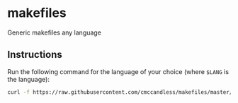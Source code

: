 # makefiles
Generic makefiles any language

## Instructions

Run the following command for the language of your choice (where `$LANG` is the language):

```Bash
curl -f https://raw.githubusercontent.com/cmccandless/makefiles/master/$LANG/makefile -o makefile
```
